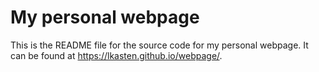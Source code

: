 # My personal webpage

This is the README file for the source code for my personal webpage. It can be found at <https://lkasten.github.io/webpage/>. 

